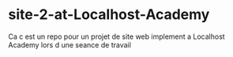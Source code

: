 # site-2-at-Localhost-Academy
Ca c est un repo pour un projet de site web implement a Localhost Academy lors d une seance de travail
